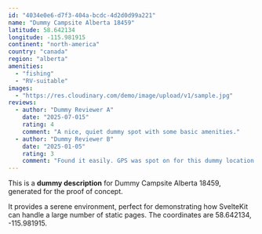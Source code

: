 ```yaml
---
id: "4034e0e6-d7f3-404a-bcdc-4d2d0d99a221"
name: "Dummy Campsite Alberta 18459"
latitude: 58.642134
longitude: -115.981915
continent: "north-america"
country: "canada"
region: "alberta"
amenities:
  - "fishing"
  - "RV-suitable"
images:
  - "https://res.cloudinary.com/demo/image/upload/v1/sample.jpg"
reviews:
  - author: "Dummy Reviewer A"
    date: "2025-07-015"
    rating: 4
    comment: "A nice, quiet dummy spot with some basic amenities."
  - author: "Dummy Reviewer B"
    date: "2025-01-05"
    rating: 3
    comment: "Found it easily. GPS was spot on for this dummy location."
---
```


This is a **dummy description** for Dummy Campsite Alberta 18459, generated for the proof of concept.

It provides a serene environment, perfect for demonstrating how SvelteKit can handle a large number of static pages. The coordinates are 58.642134, -115.981915.
